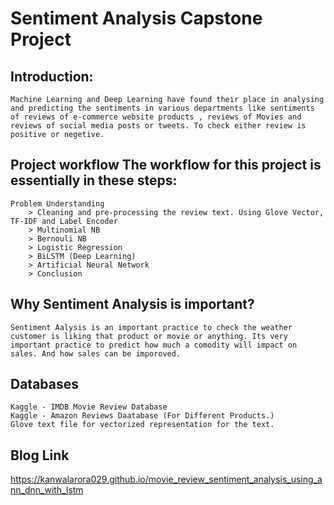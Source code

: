 # Sentiment Analysis Capstone Project

## Introduction:
    Machine Learning and Deep Learning have found their place in analysing and predicting the sentiments in various departments like sentiments of reviews of e-commerce website products , reviews of Movies and reviews of social media posts or tweets. To check either review is positive or negetive. 


## Project workflow The workflow for this project is essentially in these steps:

    Problem Understanding
        > Cleaning and pre-processing the review text. Using Glove Vector, TF-IDF and Label Encoder
        > Multinomial NB
        > Bernouli NB
        > Logistic Regression
        > BiLSTM (Deep Learning)
        > Artificial Neural Network
        > Conclusion

## Why Sentiment Analysis is important?

    Sentiment Aalysis is an important practice to check the weather customer is liking that product or movie or anything. Its very important practice to predict how much a comodity will impact on sales. And how sales can be imporoved. 

## Databases

    Kaggle - IMDB Movie Review Database
    Kaggle - Amazon Reviews Daatabase (For Different Products.)
    Glove text file for vectorized representation for the text.

## Blog Link

https://kanwalarora029.github.io/movie_review_sentiment_analysis_using_ann_dnn_with_lstm

